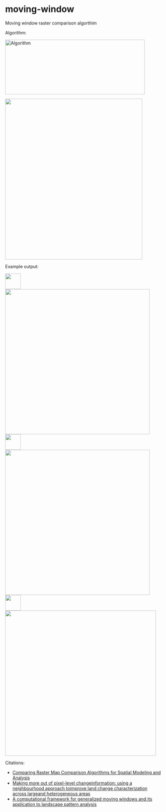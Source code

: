 # moving-window
Moving window raster comparison algorthim
          
Algorithm:

<img src="https://user-images.githubusercontent.com/55674113/77957186-1c667800-72a1-11ea-9a5a-408f7372dd69.png"
alt="Algorithm" width="448.7" height="174.7"/>

<img src="https://user-images.githubusercontent.com/55674113/77956975-c1cd1c00-72a0-11ea-99e9-6a41bed1e1fc.png"
width="441" height="515"/>

Example output:

<img src="https://render.githubusercontent.com/render/math?math=a_1" width="50" height="50">
<img src="https://user-images.githubusercontent.com/55674113/94374759-61e2f100-00dc-11eb-8f38-0f3019566b04.png" width="465" height="465"/>

<img src="https://render.githubusercontent.com/render/math?math=a_2" width="50" height="50">
<img src="https://user-images.githubusercontent.com/55674113/94374896-855a6b80-00dd-11eb-82af-c6dee9ea547c.png" width="465" height="465"/>

<img src="https://render.githubusercontent.com/render/math?math=F_w" width="50" height="50"> 
<img src="https://user-images.githubusercontent.com/55674113/94375240-4d085c80-00e0-11eb-950e-7e59aa751342.png" width="484.87" height="465"/>

Citations:

-  [Comparing Raster Map Comparison Algorithms for Spatial Modeling and
 Analysis](https://www.ingentaconnect.com/content/asprs/pers/2005/00000071/00000008/art00008) 
-  [Making more out of pixel-level changeinformation: using a neighbourhood
 approach toimprove land change characterization across largeand heterogeneous areas](https://www.tandfonline.com/doi/full/10.1080/10106049.2018.1458252) 
-  [A computational framework for generalized moving windows and its
 application to landscape pattern analysis](https://www.sciencedirect.com/science/article/abs/pii/S0303243415300337) 
 
